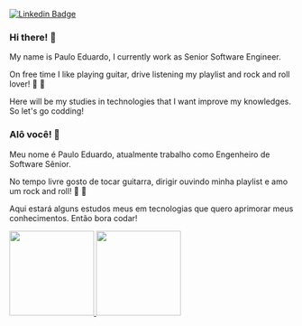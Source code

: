 [![Linkedin Badge](https://img.shields.io/badge/-Paulo%20Eduardo-0073b1?style=flat-square&logo=Linkedin&logoColor=white&link=https://www.linkedin.com/in/paulo-erd/)](https://www.linkedin.com/in/paulo-erd/) 

### Hi there! 👋
My name is Paulo Eduardo, I currently work as Senior Software Engineer. 

On free time I like playing guitar, drive listening my playlist and rock and roll lover! 🤘 🎸

Here will be my studies in technologies that I want improve my knowledges. So let's go codding!

### Alô você! 👋
Meu nome é Paulo Eduardo, atualmente trabalho como Engenheiro de Software Sênior.

No tempo livre gosto de tocar guitarra, dirigir ouvindo minha playlist e amo um rock and roll! 🤘 🎸

Aqui estará alguns estudos meus em tecnologias que quero aprimorar meus conhecimentos. Então bora codar!

<div>
  <a href="https://github.com/pauloedwardo">
  <img height="150em" src="https://github-readme-stats.vercel.app/api?username=pauloedwardo&show_icons=true&include_all_commits=true&count_private=true&title_color=4078c0&icon_color=4078c0&text_color=9f9f9f&bg_color=151515"/>
  <img height="150em" src="https://github-readme-stats.vercel.app/api/top-langs/?username=pauloedwardo&layout=compact&langs_count=10&title_color=4078c0&icon_color=4078c0&text_color=9f9f9f&bg_color=151515"/>
</div>
